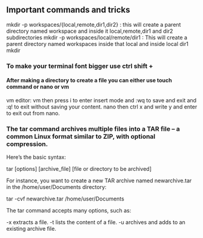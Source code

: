 ## Important commands and tricks

mkdir -p workspaces/{local,remote,dir1,dir2} : this will create a parent directory named workspace and inside it local,remote,dir1 and dir2 subdirectories
mkdir -p workspaces/local/remote/dir1 : This will create a parent directory named workspaces inside that local and inside local dir1
mkdir <dirname>
  
###   To make your terminal font bigger use ctrl shift +
  
  #### After making a directory to create a file you can either use touch command or nano or vm 
  
  vm editor: vm <filename> then press i to enter insert mode and :wq to save and exit and :q! to exit without saving your content.
  nano <filename> then ctrl x and write y and enter to exit out from nano.
  
  
### The tar command archives multiple files into a TAR file – a common Linux format similar to ZIP, with optional compression.

Here’s the basic syntax:

tar [options] [archive_file] [file or directory to be archived]

For instance, you want to create a new TAR archive named newarchive.tar in the /home/user/Documents directory:

tar -cvf newarchive.tar /home/user/Documents

The tar command accepts many options, such as:

-x extracts a file.
-t lists the content of a file.
-u archives and adds to an existing archive file.
  
 
  
  
  
  
  




















